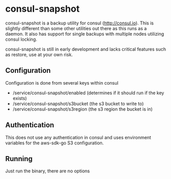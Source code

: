 # consul-snapshot

consul-snapshot is a backup utility for consul (http://consul.io).  This is slightly different than some other utilities out there as this runs as a daemon.  It also has support for single backups with multiple nodes utilizing consul locking.

consul-snapshot is still in early development and lacks critical features such as restore, use at your own risk.

## Configuration
Configuration is done from several keys within consul
- /service/consul-snapshot/enabled (determines if it should run if the key exists)
- /service/consul-snapshot/s3bucket (the s3 bucket to write to)
- /service/consul-snapshot/s3region (the s3 region the bucket is in)

## Authentication
This does not use any authentication in consul and uses environment variables for the aws-sdk-go S3 configuration.

## Running
Just run the binary, there are no options